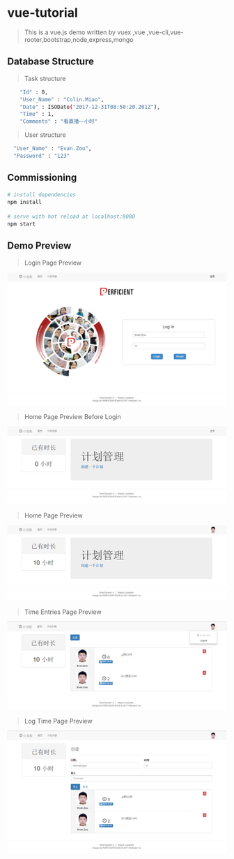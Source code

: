 # vue-tutorial

> This is a vue.js demo written by vuex ,vue ,vue-cli,vue-rooter,bootstrap,node,express,mongo

## Database Structure

> Task structure

```bash
    "Id" : 0,
    "User_Name" : "Colin.Miao",
    "Date" : ISODate("2017-12-31T08:50:20.201Z"),
    "Time" : 1,
    "Comments" : "看直播一小时"
```

> User structure

```bash
  "User_Name" : "Evan.Zou",
  "Password" : "123"
```

## Commissioning

```bash
# install dependencies
npm install

# serve with hot reload at localhost:8080
npm start
```

## Demo Preview

> Login Page Preview

![alt text](/src/assets/login.jpg "Login page preview")

> Home Page Preview Before Login

![alt text](/src/assets/preview-home_beforeLogin.jpg "Home page preview before login")

> Home Page Preview

![alt text](/src/assets/preview-home.jpg "Home page preview")

> Time Entries Page Preview

![alt text](/src/assets/preview-time.jpg "Time entries page preview")

> Log Time Page Preview

![alt text](/src/assets/preview-log.jpg "Log page preview")
